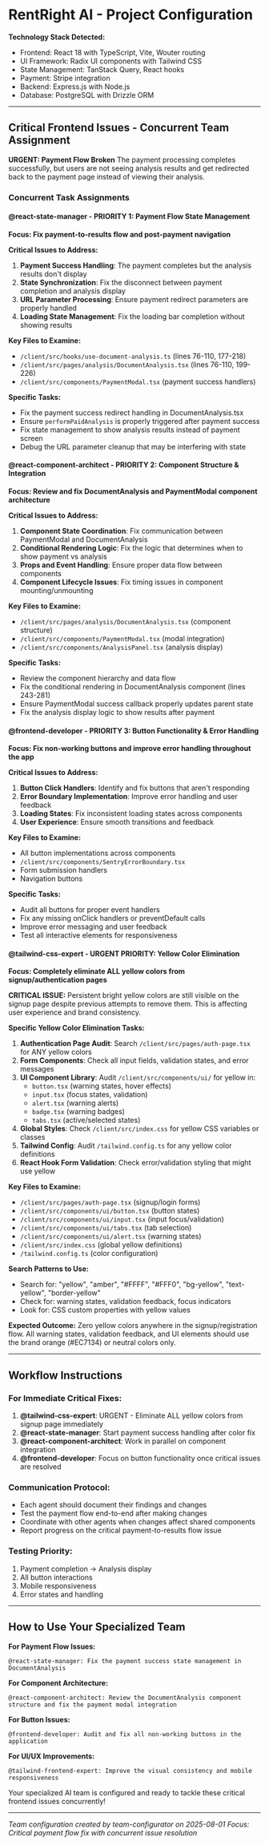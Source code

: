 # RentRight AI - Project Configuration

**Technology Stack Detected:**
- Frontend: React 18 with TypeScript, Vite, Wouter routing
- UI Framework: Radix UI components with Tailwind CSS
- State Management: TanStack Query, React hooks
- Payment: Stripe integration
- Backend: Express.js with Node.js
- Database: PostgreSQL with Drizzle ORM

---

## Critical Frontend Issues - Concurrent Team Assignment

**URGENT: Payment Flow Broken**
The payment processing completes successfully, but users are not seeing analysis results and get redirected back to the payment page instead of viewing their analysis.

### Concurrent Task Assignments

#### @react-state-manager - PRIORITY 1: Payment Flow State Management
**Focus: Fix payment-to-results flow and post-payment navigation**

**Critical Issues to Address:**
1. **Payment Success Handling**: The payment completes but the analysis results don't display
2. **State Synchronization**: Fix the disconnect between payment completion and analysis display
3. **URL Parameter Processing**: Ensure payment redirect parameters are properly handled
4. **Loading State Management**: Fix the loading bar completion without showing results

**Key Files to Examine:**
- `/client/src/hooks/use-document-analysis.ts` (lines 76-110, 177-218)
- `/client/src/pages/analysis/DocumentAnalysis.tsx` (lines 76-110, 199-226)
- `/client/src/components/PaymentModal.tsx` (payment success handlers)

**Specific Tasks:**
- Fix the payment success redirect handling in DocumentAnalysis.tsx
- Ensure `performPaidAnalysis` is properly triggered after payment success
- Fix state management to show analysis results instead of payment screen
- Debug the URL parameter cleanup that may be interfering with state

#### @react-component-architect - PRIORITY 2: Component Structure & Integration
**Focus: Review and fix DocumentAnalysis and PaymentModal component architecture**

**Critical Issues to Address:**
1. **Component State Coordination**: Fix communication between PaymentModal and DocumentAnalysis
2. **Conditional Rendering Logic**: Fix the logic that determines when to show payment vs analysis
3. **Props and Event Handling**: Ensure proper data flow between components
4. **Component Lifecycle Issues**: Fix timing issues in component mounting/unmounting

**Key Files to Examine:**
- `/client/src/pages/analysis/DocumentAnalysis.tsx` (component structure)
- `/client/src/components/PaymentModal.tsx` (modal integration)
- `/client/src/components/AnalysisPanel.tsx` (analysis display)

**Specific Tasks:**
- Review the component hierarchy and data flow
- Fix the conditional rendering in DocumentAnalysis component (lines 243-281)
- Ensure PaymentModal success callback properly updates parent state
- Fix the analysis display logic to show results after payment

#### @frontend-developer - PRIORITY 3: Button Functionality & Error Handling
**Focus: Fix non-working buttons and improve error handling throughout the app**

**Critical Issues to Address:**
1. **Button Click Handlers**: Identify and fix buttons that aren't responding
2. **Error Boundary Implementation**: Improve error handling and user feedback
3. **Loading States**: Fix inconsistent loading states across components
4. **User Experience**: Ensure smooth transitions and feedback

**Key Files to Examine:**
- All button implementations across components
- `/client/src/components/SentryErrorBoundary.tsx`
- Form submission handlers
- Navigation buttons

**Specific Tasks:**
- Audit all buttons for proper event handlers
- Fix any missing onClick handlers or preventDefault calls
- Improve error messaging and user feedback
- Test all interactive elements for responsiveness

#### @tailwind-css-expert - URGENT PRIORITY: Yellow Color Elimination
**Focus: Completely eliminate ALL yellow colors from signup/authentication pages**

**CRITICAL ISSUE:**
Persistent bright yellow colors are still visible on the signup page despite previous attempts to remove them. This is affecting user experience and brand consistency.

**Specific Yellow Color Elimination Tasks:**
1. **Authentication Page Audit**: Search `/client/src/pages/auth-page.tsx` for ANY yellow colors
2. **Form Components**: Check all input fields, validation states, and error messages
3. **UI Component Library**: Audit `/client/src/components/ui/` for yellow in:
   - `button.tsx` (warning states, hover effects)
   - `input.tsx` (focus states, validation)
   - `alert.tsx` (warning alerts)
   - `badge.tsx` (warning badges)
   - `tabs.tsx` (active/selected states)
4. **Global Styles**: Check `/client/src/index.css` for yellow CSS variables or classes
5. **Tailwind Config**: Audit `/tailwind.config.ts` for any yellow color definitions
6. **React Hook Form Validation**: Check error/validation styling that might use yellow

**Key Files to Examine:**
- `/client/src/pages/auth-page.tsx` (signup/login forms)
- `/client/src/components/ui/button.tsx` (button states)
- `/client/src/components/ui/input.tsx` (input focus/validation)
- `/client/src/components/ui/tabs.tsx` (tab selection)
- `/client/src/components/ui/alert.tsx` (warning states)
- `/client/src/index.css` (global yellow definitions)
- `/tailwind.config.ts` (color configuration)

**Search Patterns to Use:**
- Search for: "yellow", "amber", "#FFFF", "#FFF0", "bg-yellow", "text-yellow", "border-yellow"
- Check for: warning states, validation feedback, focus indicators
- Look for: CSS custom properties with yellow values

**Expected Outcome:**
Zero yellow colors anywhere in the signup/registration flow. All warning states, validation feedback, and UI elements should use the brand orange (#EC7134) or neutral colors only.

---

## Workflow Instructions

### For Immediate Critical Fixes:
1. **@tailwind-css-expert**: URGENT - Eliminate ALL yellow colors from signup page immediately
2. **@react-state-manager**: Start payment success handling after color fix
3. **@react-component-architect**: Work in parallel on component integration
4. **@frontend-developer**: Focus on button functionality once critical issues are resolved

### Communication Protocol:
- Each agent should document their findings and changes
- Test the payment flow end-to-end after making changes
- Coordinate with other agents when changes affect shared components
- Report progress on the critical payment-to-results flow issue

### Testing Priority:
1. Payment completion → Analysis display
2. All button interactions
3. Mobile responsiveness
4. Error states and handling

---

## How to Use Your Specialized Team

**For Payment Flow Issues:**
```
@react-state-manager: Fix the payment success state management in DocumentAnalysis
```

**For Component Architecture:**
```
@react-component-architect: Review the DocumentAnalysis component structure and fix the payment modal integration
```

**For Button Issues:**
```
@frontend-developer: Audit and fix all non-working buttons in the application
```

**For UI/UX Improvements:**
```
@tailwind-frontend-expert: Improve the visual consistency and mobile responsiveness
```

Your specialized AI team is configured and ready to tackle these critical frontend issues concurrently!

---

*Team configuration created by team-configurator on 2025-08-01*
*Focus: Critical payment flow fix with concurrent issue resolution*